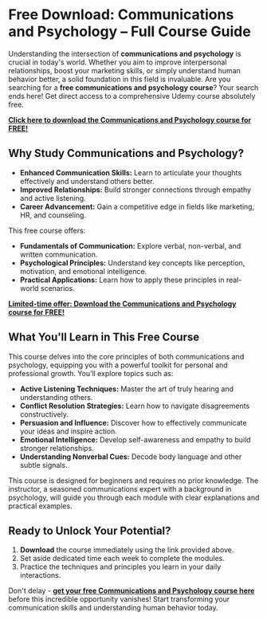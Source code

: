 # Free Download: Communications and Psychology – Full Course Guide

Understanding the intersection of **communications and psychology** is crucial in today's world. Whether you aim to improve interpersonal relationships, boost your marketing skills, or simply understand human behavior better, a solid foundation in this field is invaluable. Are you searching for a **free communications and psychology course**? Your search ends here! Get direct access to a comprehensive Udemy course absolutely free.

[**Click here to download the Communications and Psychology course for FREE!**](https://udemywork.com/communications-and-psychology)

## Why Study Communications and Psychology?

*   **Enhanced Communication Skills:** Learn to articulate your thoughts effectively and understand others better.
*   **Improved Relationships:** Build stronger connections through empathy and active listening.
*   **Career Advancement:** Gain a competitive edge in fields like marketing, HR, and counseling.

This free course offers:

*   **Fundamentals of Communication:** Explore verbal, non-verbal, and written communication.
*   **Psychological Principles:** Understand key concepts like perception, motivation, and emotional intelligence.
*   **Practical Applications:** Learn how to apply these principles in real-world scenarios.

[**Limited-time offer: Download the Communications and Psychology course for FREE!**](https://udemywork.com/communications-and-psychology)

## What You'll Learn in This Free Course

This course delves into the core principles of both communications and psychology, equipping you with a powerful toolkit for personal and professional growth. You’ll explore topics such as:

*   **Active Listening Techniques:** Master the art of truly hearing and understanding others.
*   **Conflict Resolution Strategies:** Learn how to navigate disagreements constructively.
*   **Persuasion and Influence:** Discover how to effectively communicate your ideas and inspire action.
*   **Emotional Intelligence:** Develop self-awareness and empathy to build stronger relationships.
*   **Understanding Nonverbal Cues:** Decode body language and other subtle signals.

This course is designed for beginners and requires no prior knowledge. The instructor, a seasoned communications expert with a background in psychology, will guide you through each module with clear explanations and practical examples.

## Ready to Unlock Your Potential?

1.  **Download** the course immediately using the link provided above.
2.  Set aside dedicated time each week to complete the modules.
3.  Practice the techniques and principles you learn in your daily interactions.

Don't delay - **[get your free Communications and Psychology course here](https://udemywork.com/communications-and-psychology)** before this incredible opportunity vanishes! Start transforming your communication skills and understanding human behavior today.
